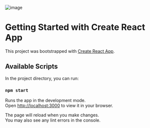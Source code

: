 ![image](https://github.com/Happyigr/ChatGPT-Website/assets/78278275/4d9fa31a-99bc-47d3-8a50-069ed0aa237e)

# Getting Started with Create React App

This project was bootstrapped with [Create React App](https://github.com/facebook/create-react-app).

## Available Scripts

In the project directory, you can run:

### `npm start`

Runs the app in the development mode.\
Open [http://localhost:3000](http://localhost:3000) to view it in your browser.

The page will reload when you make changes.\
You may also see any lint errors in the console.
